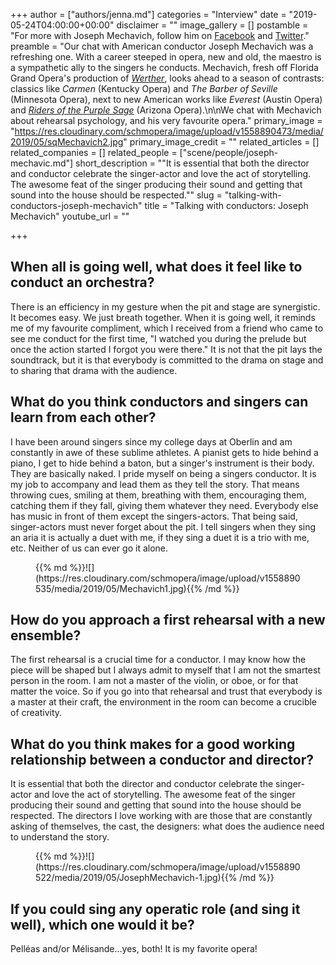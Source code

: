 +++
author = ["authors/jenna.md"]
categories = "Interview"
date = "2019-05-24T04:00:00+00:00"
disclaimer = ""
image_gallery = []
postamble = "For more with Joseph Mechavich, follow him on [Facebook](https://www.facebook.com/Joseph-Mechavich-conductor-138355879677450) and [Twitter](https://twitter.com/mojoemech)."
preamble = "Our chat with American conductor Joseph Mechavich was a refreshing one. With a career steeped in opera, new and old, the maestro is a sympathetic ally to the singers he conducts. Mechavich, fresh off Florida Grand Opera's production of [_Werther_](/a-dismal-opera-werther/), looks ahead to a season of contrasts: classics like _Carmen_ (Kentucky Opera) and _The Barber of Seville_ (Minnesota Opera), next to new American works like _Everest_ (Austin Opera) and [_Riders of the Purple Sage_](/new-operas-craig-bohmlers-riders-of-the-purple-sage/) (Arizona Opera).\n\nWe chat with Mechavich about rehearsal psychology, and his very favourite opera."
primary_image = "https://res.cloudinary.com/schmopera/image/upload/v1558890473/media/2019/05/sqMechavich2.jpg"
primary_image_credit = ""
related_articles = []
related_companies = []
related_people = ["scene/people/joseph-mechavic.md"]
short_description = "\"It is essential that both the director and conductor celebrate the singer-actor and love the act of storytelling. The awesome feat of the singer producing their sound and getting that sound into the house should be respected.\""
slug = "talking-with-conductors-joseph-mechavich"
title = "Talking with conductors: Joseph Mechavich"
youtube_url = ""

+++
## When all is going well, what does it feel like to conduct an orchestra?

There is an efficiency in my gesture when the pit and stage are synergistic. It becomes easy. We just breath together. When it is going well, it reminds me of my favourite compliment, which I received from a friend who came to see me conduct for the first time, "I watched you during the prelude but once the action started I forgot you were there." It is not that the pit lays the soundtrack, but it is that everybody is committed to the drama on stage and to sharing that drama with the audience.

## What do you think conductors and singers can learn from each other?

I have been around singers since my college days at Oberlin and am constantly in awe of these sublime athletes. A pianist gets to hide behind a piano, I get to hide behind a baton, but a singer's instrument is their body. They are basically naked. I pride myself on being a singers conductor. It is my job to accompany and lead them as they tell the story. That means throwing cues, smiling at them, breathing with them, encouraging them, catching them if they fall, giving them whatever they need. Everybody else has music in front of them except the singers-actors. That being said, singer-actors must never forget about the pit. I tell singers when they sing an aria it is actually a duet with me, if they sing a duet it is a trio with me, etc. Neither of us can ever go it alone.

<figure data-type="image">{{% md %}}![](https://res.cloudinary.com/schmopera/image/upload/v1558890535/media/2019/05/Mechavich1.jpg){{% /md %}}

<figcaption></figcaption>

</figure>

## How do you approach a first rehearsal with a new ensemble?

The first rehearsal is a crucial time for a conductor. I may know how the piece will be shaped but I always admit to myself that I am not the smartest person in the room. I am not a master of the violin, or oboe, or for that matter the voice. So if you go into that rehearsal and trust that everybody is a master at their craft, the environment in the room can become a crucible of creativity.

## What do you think makes for a good working relationship between a conductor and director?

It is essential that both the director and conductor celebrate the singer-actor and love the act of storytelling. The awesome feat of the singer producing their sound and getting that sound into the house should be respected. The directors I love working with are those that are constantly asking of themselves, the cast, the designers: what does the audience need to understand the story.

<figure data-type="image">{{% md %}}![](https://res.cloudinary.com/schmopera/image/upload/v1558890522/media/2019/05/JosephMechavich-1.jpg){{% /md %}}

<figcaption></figcaption>

</figure>

## If you could sing any operatic role (and sing it well), which one would it be?

Pelléas and/or Mélisande...yes, both! It is my favorite opera!
